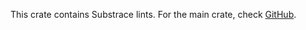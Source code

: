 This crate contains Substrace lints. For the main crate, check [GitHub](https://github.com/KaiserKarel/substrace).
